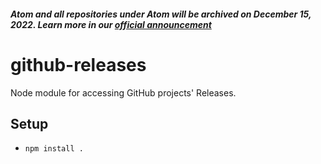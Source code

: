 ##### Atom and all repositories under Atom will be archived on December 15, 2022. Learn more in our [official announcement](https://github.blog/2022-06-08-sunsetting-atom/)
 # github-releases

Node module for accessing GitHub projects' Releases.

## Setup

* `npm install .`

